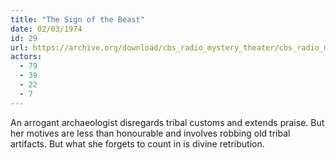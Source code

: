 ```yaml
---
title: "The Sign of the Beast"
date: 02/03/1974
id: 29
url: https://archive.org/download/cbs_radio_mystery_theater/cbs_radio_mystery_theater-0001-0050.zip/cbs_radio_mystery_theater-0001-0050%2Fcbsrmt_0029_the_sign_of_the_beast.mp3
actors:
  - 79
  - 39
  - 22
  - 7
---
```

An arrogant archaeologist disregards tribal customs and extends praise. But her motives are less than honourable and involves robbing old tribal artifacts. But what she forgets to count in is divine retribution.